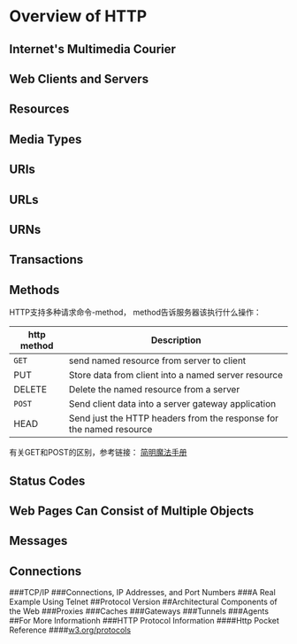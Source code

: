 # Overview of HTTP

## Internet's Multimedia Courier
## Web Clients and Servers
## Resources
## Media Types
## URIs
## URLs
## URNs
## Transactions
## Methods
HTTP支持多种请求命令-method， method告诉服务器该执行什么操作：

http method | Description
----- | -----
`GET` | send named resource from server to client
PUT | Store data from client into a named server resource
DELETE | Delete the named resource from a server
`POST` | Send client data into a server gateway application
HEAD | Send just the HTTP headers from the response for the named resource  

有关GET和POST的区别，参考链接：
[简明魔法手册](http://www.nowamagic.net/librarys/veda/detail/1919)
## Status Codes
## Web Pages Can Consist of Multiple Objects
## Messages
## Connections
###TCP/IP
###Connections, IP Addresses, and Port Numbers
###A Real Example Using Telnet
##Protocol Version
##Architectural Components of the Web
###Proxies
###Caches
###Gateways
###Tunnels
###Agents
##For More Informationh
###HTTP Protocol Information
####Http Pocket Reference
####[w3.org/protocols](http://www.w3org/Protocols/)

